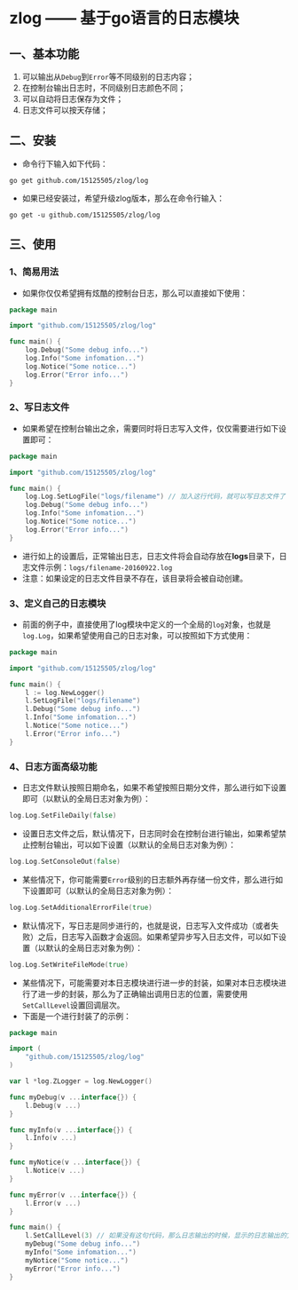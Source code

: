# zlog —— 基于go语言的日志模块

## 一、基本功能
1. 可以输出从`Debug`到`Error`等不同级别的日志内容；
2. 在控制台输出日志时，不同级别日志颜色不同；
3. 可以自动将日志保存为文件；
4. 日志文件可以按天存储；

## 二、安装
* 命令行下输入如下代码：
```
go get github.com/15125505/zlog/log
```
* 如果已经安装过，希望升级zlog版本，那么在命令行输入：
```
go get -u github.com/15125505/zlog/log
```


## 三、使用

### 1、简易用法
* 如果你仅仅希望拥有炫酷的控制台日志，那么可以直接如下使用：
``` go
package main

import "github.com/15125505/zlog/log"

func main() {
	log.Debug("Some debug info...")
	log.Info("Some infomation...")
	log.Notice("Some notice...")
	log.Error("Error info...")
}

``` 

### 2、写日志文件
* 如果希望在控制台输出之余，需要同时将日志写入文件，仅仅需要进行如下设置即可：
``` go
package main

import "github.com/15125505/zlog/log"

func main() {
	log.Log.SetLogFile("logs/filename") // 加入这行代码，就可以写日志文件了
	log.Debug("Some debug info...")
	log.Info("Some infomation...")
	log.Notice("Some notice...")
	log.Error("Error info...")
}
```
* 进行如上的设置后，正常输出日志，日志文件将会自动存放在**logs**目录下，日志文件示例：`logs/filename-20160922.log`
* 注意：如果设定的日志文件目录不存在，该目录将会被自动创建。

### 3、定义自己的日志模块
* 前面的例子中，直接使用了log模块中定义的一个全局的`log`对象，也就是`log.Log`，如果希望使用自己的日志对象，可以按照如下方式使用：
``` go
package main

import "github.com/15125505/zlog/log"

func main() {
	l := log.NewLogger()
	l.SetLogFile("logs/filename")
	l.Debug("Some debug info...")
	l.Info("Some infomation...")
	l.Notice("Some notice...")
	l.Error("Error info...")
}
```

### 4、日志方面高级功能
* 日志文件默认按照日期命名，如果不希望按照日期分文件，那么进行如下设置即可（以默认的全局日志对象为例）：
``` go
log.Log.SetFileDaily(false)
```
* 设置日志文件之后，默认情况下，日志同时会在控制台进行输出，如果希望禁止控制台输出，可以如下设置（以默认的全局日志对象为例）：
``` go
log.Log.SetConsoleOut(false)
```
* 某些情况下，你可能需要`Error`级别的日志额外再存储一份文件，那么进行如下设置即可（以默认的全局日志对象为例）：
``` go
log.Log.SetAdditionalErrorFile(true)
```
* 默认情况下，写日志是同步进行的，也就是说，日志写入文件成功（或者失败）之后，日志写入函数才会返回。如果希望异步写入日志文件，可以如下设置（以默认的全局日志对象为例）：
``` go
log.Log.SetWriteFileMode(true)
```
* 某些情况下，可能需要对本日志模块进行进一步的封装，如果对本日志模块进行了进一步的封装，那么为了正确输出调用日志的位置，需要使用`SetCallLevel`设置回调层次。
* 下面是一个进行封装了的示例：
``` go
package main

import (
	"github.com/15125505/zlog/log"
)

var l *log.ZLogger = log.NewLogger()

func myDebug(v ...interface{}) {
	l.Debug(v ...)
}

func myInfo(v ...interface{}) {
	l.Info(v ...)
}

func myNotice(v ...interface{}) {
	l.Notice(v ...)
}

func myError(v ...interface{}) {
	l.Error(v ...)
}

func main() {
	l.SetCallLevel(3) // 如果没有这句代码，那么日志输出的时候，显示的日志输出的文件行号将会不正确
	myDebug("Some debug info...")
	myInfo("Some infomation...")
	myNotice("Some notice...")
	myError("Error info...")
}
```

